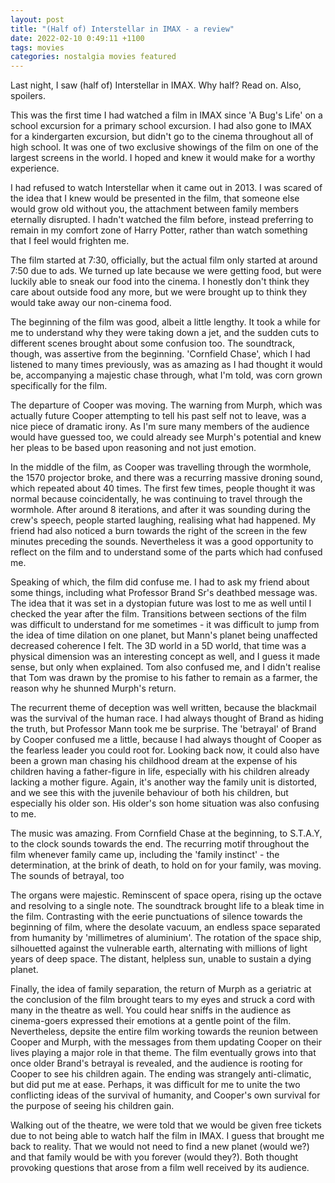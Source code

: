 ```yaml
---
layout: post
title: "(Half of) Interstellar in IMAX - a review"
date: 2022-02-10 0:49:11 +1100
tags: movies
categories: nostalgia movies featured
---
```


Last night, I saw (half of) Interstellar in IMAX. Why half? Read on. Also, spoilers.   

This was the first time I had watched a film in IMAX since 'A Bug's Life' on a school excursion for a primary school excursion. I had also gone to IMAX for a kindergarten excursion, but didn't go to the cinema throughout all of high school. It was one of two exclusive showings of the film on one of the largest screens in the world. I hoped and knew it would make for a worthy experience.

I had refused to watch Interstellar when it came out in 2013. I was scared of the idea that I knew would be presented in the film, that someone else would grow old without you, the attachment between family members eternally disrupted. I hadn't watched the film before, instead preferring to remain in my comfort zone of Harry Potter, rather than watch something that I feel would frighten me.

The film started at 7:30, officially, but the actual film only started at around 7:50 due to ads. We turned up late because we were getting food, but were luckily able to sneak our food into the cinema. I honestly don't think they care about outside food any more, but we were brought up to think they would take away our non-cinema food.

The beginning of the film was good, albeit a little lengthy. It took a while for me to understand why they were taking down a jet, and the sudden cuts to different scenes brought about some confusion too. The soundtrack, though, was assertive from the beginning. 'Cornfield Chase', which I had listened to many times previously, was as amazing as I had thought it would be, accompanying a majestic chase through, what I'm told, was corn grown specifically for the film.

The departure of Cooper was moving. The warning from Murph, which was actually future Cooper attempting to tell his past self not to leave, was a nice piece of dramatic irony. As I'm sure many members of the audience would have guessed too, we could already see Murph's potential and knew her pleas to be based upon reasoning and not just emotion.

In the middle of the film, as Cooper was travelling through the wormhole, the 1570 projector broke, and there was a recurring massive droning sound, which repeated about 40 times. The first few times, people thought it was normal because coincidentally, he was continuing to travel through the wormhole. After around 8 iterations, and after it was sounding during the crew's speech, people started laughing, realising what had happened. My friend had also noticed a burn towards the right of the screen in the few minutes preceding the sounds. Nevertheless it was a good opportunity to reflect on the film and to understand some of the parts which had confused me.

Speaking of which, the film did confuse me. I had to ask my friend about some things, including what Professor Brand Sr's deathbed message was. The idea that it was set in a dystopian future was lost to me as well until I checked the year after the film. Transitions between sections of the film was difficult to understand for me sometimes - it was difficult to jump from the idea of time dilation on one planet, but Mann's planet being unaffected decreased coherence I felt. The 3D world in a 5D world, that time was a physical dimension was an interesting concept as well, and I guess it made sense, but only when explained. Tom also confused me, and I didn't realise that Tom was drawn by the promise to his father to remain as a farmer, the reason why he shunned Murph's return.

The recurrent theme of deception was well written, because the blackmail was the survival of the human race. I had always thought of Brand as hiding the truth, but Professor Mann took me be surprise. The 'betrayal' of Brand by Cooper confused me a little, because I had always thought of Cooper as the fearless leader you could root for. Looking back now, it could also have been a grown man chasing his childhood dream at the expense of his children having a father-figure in life, especially with his children already lacking a mother figure. Again, it's another way the family unit is distorted, and we see this with the juvenile behaviour of both his children, but especially his older son. His older's son home situation was also confusing to me.

The music was amazing. From Cornfield Chase at the beginning, to S.T.A.Y, to the clock sounds towards the end. The recurring motif throughout the film whenever family came up, including the 'family instinct' - the determination, at the brink of death, to hold on for your family, was moving. The sounds of betrayal, too

The organs were majestic. Reminscent of space opera, rising up the octave and resolving to a single note. The soundtrack brought life to a bleak time in the film. Contrasting with the eerie punctuations of silence towards the beginning of film, where the desolate vacuum, an endless space separated from humanity by 'millimetres of aluminium'. The rotation of the space ship, silhouetted against the vulnerable earth, alternating with millions of light years of deep space. The distant, helpless sun, unable to sustain a dying planet.

Finally, the idea of family separation, the return of Murph as a geriatric at the conclusion of the film brought tears to my eyes and struck a cord with many in the theatre as well. You could hear sniffs in the audience as cinema-goers expressed their emotions at a gentle point of the film. Nevertheless, depsite the entire film working towards the reunion between Cooper and Murph, with the messages from them updating Cooper on their lives playing a major role in that theme. The film eventually grows into that once older Brand's betrayal is revealed, and the audience is rooting for Cooper to see his children again. The ending was strangely anti-climatic, but did put me at ease. Perhaps, it was difficult for me to unite the two conflicting ideas of the survival of humanity, and Cooper's own survival for the purpose of seeing his children gain.

Walking out of the theatre, we were told that we would be given free tickets due to not being able to watch half the film in IMAX. I guess that brought me back to reality. That we would not need to find a new planet (would we?) and that family would be with you forever (would they?). Both thought provoking questions that arose from a film well received by its audience.